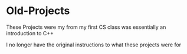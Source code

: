 # Old-Projects

These Projects were my from my first CS class was essentially an introduction to C++

I no longer have the original instructions to what these projects were for
